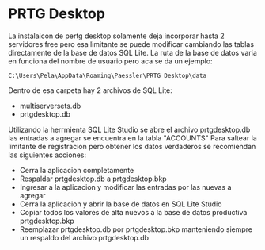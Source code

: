 # PRTG Desktop
La instalaicon de pertg desktop solamente deja incorporar hasta 2 servidores free pero esa limitante se puede modificar cambiando las tablas directamente de la base de datos SQL Lite.
La ruta de la base de datos varia en funciona del nombre de usuario pero aca se da un ejemplo:
```
C:\Users\Pela\AppData\Roaming\Paessler\PRTG Desktop\data
```
Dentro de esa carpeta hay 2 archivos de SQL Lite:
- multiserversets.db
- prtgdesktop.db

Utilizando la herrmienta SQL Lite Studio se abre el archivo prtgdesktop.db
las entradas a agregar se encuentra en la tabla "ACCOUNTS"
Para saltear la limitante de registracion pero obtener los datos verdaderos se recomiendan las siguientes acciones:
- Cerra la aplicacion completamente
- Respaldar prtgdesktop.db a prtgdesktop.bkp
- Ingresar a la aplicacion y modificar las entradas por las nuevas a agregar
- Cerra la aplicacion y abrir la base de datos en SQL Lite Studio
- Copiar todos los valores de alta nuevos a la base de datos productiva prtgdesktop.bkp
- Reemplazar prtgdesktop.db por prtgdesktop.bkp manteniendo siempre un respaldo del archivo prtgdesktop.db